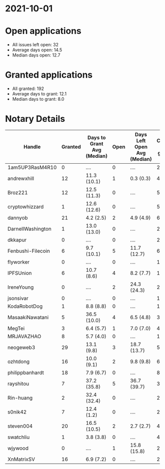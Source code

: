2021-10-01
==========

# Open applications

- All issues left open: 32
- Average days open: 14.5
- Median days open: 12.7

# Granted applications

- All granted: 192
- Average days to grant: 12.1
- Median days to grant: 8.0

# Notary Details

| Handle            |   Granted | Days to Grant Avg (Median)   |   Open | Days Left Open Avg (Median)   |   Closed (no grant) |
|-------------------|-----------|------------------------------|--------|-------------------------------|---------------------|
| 1am5UP3RasM4R10   |         0 | ....                         |      0 | ....                          |                   2 |
| andrewxhill       |        12 | 11.3  (10.1)                 |      1 | 0.3  (0.3)                    |                  44 |
| Broz221           |        12 | 12.5  (11.3)                 |      0 | ....                          |                  55 |
| cryptowhizzard    |         1 | 12.6  (12.6)                 |      0 | ....                          |                   5 |
| dannyob           |        21 | 4.2  (2.5)                   |      2 | 4.9  (4.9)                    |                  69 |
| DarnellWashington |         1 | 13.0  (13.0)                 |      0 | ....                          |                   2 |
| dkkapur           |         0 | ....                         |      0 | ....                          |                   2 |
| Fenbushi-Filecoin |         6 | 9.7  (10.1)                  |      5 | 11.7  (12.7)                  |                  63 |
| flyworker         |         0 | ....                         |      0 | ....                          |                   1 |
| IPFSUnion         |         6 | 10.7  (8.6)                  |      4 | 8.2  (7.7)                    |                  10 |
| IreneYoung        |         0 | ....                         |      2 | 24.3  (24.3)                  |                   2 |
| jsonsivar         |         0 | ....                         |      0 | ....                          |                  13 |
| KodaRobotDog      |         1 | 8.8  (8.8)                   |      0 | ....                          |                   1 |
| MasaakiNawatani   |         5 | 36.5  (10.0)                 |      4 | 6.5  (4.8)                    |                  33 |
| MegTei            |         3 | 6.4  (5.7)                   |      1 | 7.0  (7.0)                    |                   4 |
| MRJAVAZHAO        |         8 | 5.7  (4.0)                   |      0 | ....                          |                  11 |
| neogeweb3         |        29 | 13.1  (9.8)                  |      3 | 18.7  (13.7)                  |                  51 |
| ozhtdong          |        16 | 10.0  (9.1)                  |      2 | 9.8  (9.8)                    |                  60 |
| philippbanhardt   |        18 | 7.9  (6.7)                   |      0 | ....                          |                  82 |
| rayshitou         |         7 | 37.2  (35.8)                 |      5 | 36.7  (39.7)                  |                  33 |
| Rin-huang         |         2 | 32.4  (32.4)                 |      0 | ....                          |                   2 |
| s0nik42           |         7 | 12.4  (1.2)                  |      0 | ....                          |                  24 |
| steven004         |        20 | 16.5  (10.5)                 |      2 | 2.7  (2.7)                    |                  47 |
| swatchliu         |         1 | 3.8  (3.8)                   |      0 | ....                          |                   4 |
| wjywood           |         0 | ....                         |      1 | 15.8  (15.8)                  |                   2 |
| XnMatrixSV        |        16 | 6.9  (7.2)                   |      0 | ....                          |                  26 |